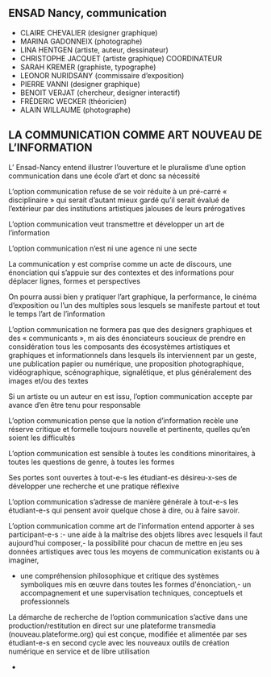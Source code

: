 ## ENSAD Nancy, communication

- CLAIRE CHEVALIER (designer graphique)
- MARINA GADONNEIX (photographe)
- LINA HENTGEN (artiste, auteur, dessinateur)
- CHRISTOPHE JACQUET (artiste graphique) COORDINATEUR
- SARAH KREMER (graphiste, typographe)
- LEONOR NURIDSANY (commissaire d’exposition)
- PIERRE VANNI (designer graphique)
- BENOIT VERJAT (chercheur, designer interactif)
- FRÉDERIC WECKER (théoricien)
- ALAIN WILLAUME (photographe)

## LA COMMUNICATION COMME ART NOUVEAU DE L’INFORMATION

L’ Ensad-Nancy entend illustrer l’ouverture et le pluralisme d’une option communication dans une école d’art et donc sa nécessité

L’option communication refuse de se voir réduite à un pré-carré « disciplinaire » qui serait d’autant mieux gardé qu’il serait évalué de l’extérieur par des institutions artistiques jalouses de leurs prérogatives

L’option communication veut transmettre et développer un art de l’information

L’option communication n’est ni une agence ni une secte 


La communication y est comprise comme un acte de discours, une énonciation qui s’appuie sur des contextes et des informations pour déplacer lignes, formes et perspectives

On pourra aussi bien y pratiquer l’art graphique, la performance, le cinéma d’exposition ou l’un des multiples sous lesquels se manifeste partout et tout le temps l’art de l’information

L’option communication ne formera pas que des designers graphiques et des « communicants », m
ais des énonciateurs soucieux de prendre en considération tous les composants des écosystèmes artistiques et graphiques et informationnels dans lesquels ils interviennent par un geste, une publication papier ou numérique, une proposition photographique, vidéographique, scénographique, signalétique, et plus généralement des images et/ou des textes

Si un artiste ou un auteur en est issu, l’option communication accepte par avance d’en être tenu pour responsable

L’option communication pense que la notion d’information recèle une réserve critique et formelle toujours 
nouvelle et pertinente, quelles qu’en soient les difficultés

L’option communication est sensible à toutes les conditions minoritaires, 
à toutes les questions de genre, à toutes les formes

Ses portes sont ouvertes à tout-e-s les étudiant-es désireu-x-ses de développer une recherche et une pratique réflexive

L’option communication s’adresse de manière générale à tout-e-s les étudiant-e-s qui pensent avoir quelque chose à dire, ou à faire savoir.

 L’option communication comme art de l’information entend apporter à ses participant-e-s :- une aide à la maîtrise des objets libres avec lesquels il faut aujourd’hui composer,- la possibilité pour chacun de mettre en jeu ses données artistiques avec tous les moyens de communication existants ou à imaginer,


- une compréhension philosophique et critique des systèmes symboliques mis en œuvre dans toutes les formes d'énonciation,- un accompagnement et une supervisation techniques, conceptuels et professionnels

La démarche de recherche de l’option communication s’active dans une production/restitution en direct sur une plateforme transmedia (nouveau.plateforme.org) qui est conçue, modifiée et alimentée par ses étudiant-e-s en second cycle avec les nouveaux outils de création numérique en service et de libre utilisation

-
